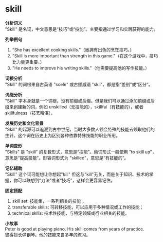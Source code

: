 # skill

**分析词义**  
"Skill" 是名词，中文意思是“技巧”或“技能”。主要指通过学习和实践获得的能力。

  

**列举例句**

  

1.  "She has excellent cooking skills."（她拥有出色的烹饪技巧。）
2.  "Skill is more important than strength in this game."（在这个游戏中，技巧比力量更重要。）
3.  "He needs to improve his writing skills."（他需要提高他的写作技能。）

  

**词根分析**  
"Skill" 的词根来自古英语 "scele" 或古挪威语 "skil"，都是指“差别”或“区分”。

  

**词缀分析**  
"Skill" 字本身就是一个词根，没有前缀或后缀。但是我们可以通过添加前缀或后缀来创建新的词，例如 unskilled（无技能的），skillful（有技能的），或者 skillfulness（技艺精湛）。

  

**发展历史和文化背景**  
"Skill" 的起源可以追溯到古中世纪，当时大多数人领会特殊的技能去领取他们的生计。这个词在历史上为区别各种依靠特殊技能的职业所用。

  

**单词变形**  
"Skills" 是 "skill" 的复数形式，意思是“技能”。动词形式一般使用 "to skill up"，意思是“提高技能”。形容词形式为 "skilled"，意思是“有技能的”。

  

**记忆辅助**  
"Skill" 这个词可能想让你想起"kill" 但这与"kill"无关，而是关于知识、技术的掌握，你可以联想到“刀法”或者“技巧”，这样会更容易记住。

  

**固定搭配**

  

1.  skill set: 技能集，一系列相关的技能；
2.  transferable skills: 可转移技能，可以应用于多种情况或工作的技能；
3.  technical skills: 技术性技能，与特定领域或行业相关的技能。

  

**小故事**  
Peter is good at playing piano. His skill comes from years of practice.  
彼得擅长弹钢琴。他的技能来自多年的练习。
